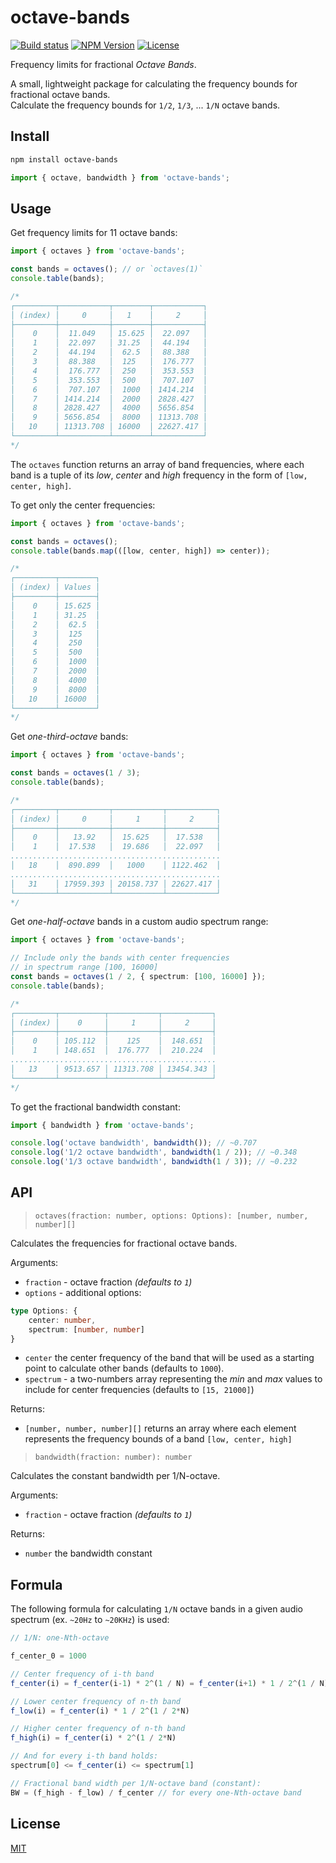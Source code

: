 # octave-bands

[![Build status](https://github.com/dimadeveatii/octave-bands/actions/workflows/ci.yml/badge.svg?branch=main)](https://github.com/dimadeveatii/octave-bands/actions/workflows/ci.yml?query=branch%3Amain++)
[![NPM Version](https://img.shields.io/npm/v/octave-bands.svg)](https://npmjs.org/package/octave-bands)
[![License](https://img.shields.io/npm/l/octave-bands)](https://github.com/dimadeveatii/octave-bands/blob/main/LICENSE)

Frequency limits for fractional _Octave Bands_.

A small, lightweight package for calculating the frequency bounds for fractional octave bands.  
Calculate the frequency bounds for `1/2`, `1/3`, ... `1/N` octave bands.

## Install

```sh
npm install octave-bands
```

```ts
import { octave, bandwidth } from 'octave-bands';
```

## Usage

Get frequency limits for 11 octave bands:

```ts
import { octaves } from 'octave-bands';

const bands = octaves(); // or `octaves(1)`
console.table(bands);

/*
┌─────────┬───────────┬────────┬───────────┐
│ (index) │     0     │   1    │     2     │
├─────────┼───────────┼────────┼───────────┤
│    0    │  11.049   │ 15.625 │  22.097   │
│    1    │  22.097   │ 31.25  │  44.194   │
│    2    │  44.194   │  62.5  │  88.388   │
│    3    │  88.388   │  125   │  176.777  │
│    4    │  176.777  │  250   │  353.553  │
│    5    │  353.553  │  500   │  707.107  │
│    6    │  707.107  │  1000  │ 1414.214  │
│    7    │ 1414.214  │  2000  │ 2828.427  │
│    8    │ 2828.427  │  4000  │ 5656.854  │
│    9    │ 5656.854  │  8000  │ 11313.708 │
│   10    │ 11313.708 │ 16000  │ 22627.417 │
└─────────┴───────────┴────────┴───────────┘
*/
```

The `octaves` function returns an array of band frequencies, where each band is a tuple of its _low_, _center_ and _high_ frequency in the form of `[low, center, high]`.

To get only the center frequencies:

```ts
import { octaves } from 'octave-bands';

const bands = octaves();
console.table(bands.map(([low, center, high]) => center));

/*
┌─────────┬────────┐
│ (index) │ Values │
├─────────┼────────┤
│    0    │ 15.625 │
│    1    │ 31.25  │
│    2    │  62.5  │
│    3    │  125   │
│    4    │  250   │
│    5    │  500   │
│    6    │  1000  │
│    7    │  2000  │
│    8    │  4000  │
│    9    │  8000  │
│   10    │ 16000  │
└─────────┴────────┘
*/
```

Get _one-third-octave_ bands:

```ts
import { octaves } from 'octave-bands';

const bands = octaves(1 / 3);
console.table(bands);

/*
┌─────────┬───────────┬───────────┬───────────┐
│ (index) │     0     │     1     │     2     │
├─────────┼───────────┼───────────┼───────────┤
│    0    │   13.92   │  15.625   │  17.538   │
│    1    │  17.538   │  19.686   │  22.097   │
...............................................
│   18    │  890.899  │   1000    │ 1122.462  │
...............................................
│   31    │ 17959.393 │ 20158.737 │ 22627.417 │
└─────────┴───────────┴───────────┴───────────┘
*/
```

Get _one-half-octave_ bands in a custom audio spectrum range:

```ts
import { octaves } from 'octave-bands';

// Include only the bands with center frequencies
// in spectrum range [100, 16000]
const bands = octaves(1 / 2, { spectrum: [100, 16000] });
console.table(bands);

/*
┌─────────┬──────────┬───────────┬───────────┐
│ (index) │    0     │     1     │     2     │
├─────────┼──────────┼───────────┼───────────┤
│    0    │ 105.112  │    125    │  148.651  │
│    1    │ 148.651  │  176.777  │  210.224  │
..............................................
│   13    │ 9513.657 │ 11313.708 │ 13454.343 │
└─────────┴──────────┴───────────┴───────────┘
*/
```

To get the fractional bandwidth constant:

```ts
import { bandwidth } from 'octave-bands';

console.log('octave bandwidth', bandwidth()); // ~0.707
console.log('1/2 octave bandwidth', bandwidth(1 / 2)); // ~0.348
console.log('1/3 octave bandwidth', bandwidth(1 / 3)); // ~0.232
```

## API

> `octaves(fraction: number, options: Options): [number, number, number][]`

Calculates the frequencies for fractional octave bands.

Arguments:

- `fraction` - octave fraction _(defaults to `1`)_
- `options` - additional options:

```ts
type Options: {
    center: number,
    spectrum: [number, number]
}
```

- `center` the center frequency of the band that will be used as a starting point to calculate other bands (defaults to `1000`).
- `spectrum` - a two-numbers array representing the _min_ and _max_ values to include for center frequencies (defaults to `[15, 21000]`)

Returns:

- `[number, number, number][]` returns an array where each element represents the frequency bounds of a band `[low, center, high]`

> `bandwidth(fraction: number): number`

Calculates the constant bandwidth per 1/N-octave.

Arguments:

- `fraction` - octave fraction _(defaults to `1`)_

Returns:

- `number` the bandwidth constant

## Formula

The following formula for calculating `1/N` octave bands in a given audio spectrum (ex. `~20Hz` to `~20KHz`) is used:

```js
// 1/N: one-Nth-octave

f_center_0 = 1000

// Center frequency of i-th band
f_center(i) = f_center(i-1) * 2^(1 / N) = f_center(i+1) * 1 / 2^(1 / N)

// Lower center frequency of n-th band
f_low(i) = f_center(i) * 1 / 2^(1 / 2*N)

// Higher center frequency of n-th band
f_high(i) = f_center(i) * 2^(1 / 2*N)

// And for every i-th band holds:
spectrum[0] <= f_center(i) <= spectrum[1]

// Fractional band width per 1/N-octave band (constant):
BW = (f_high - f_low) / f_center // for every one-Nth-octave band
```

## License

[MIT](LICENSE)
